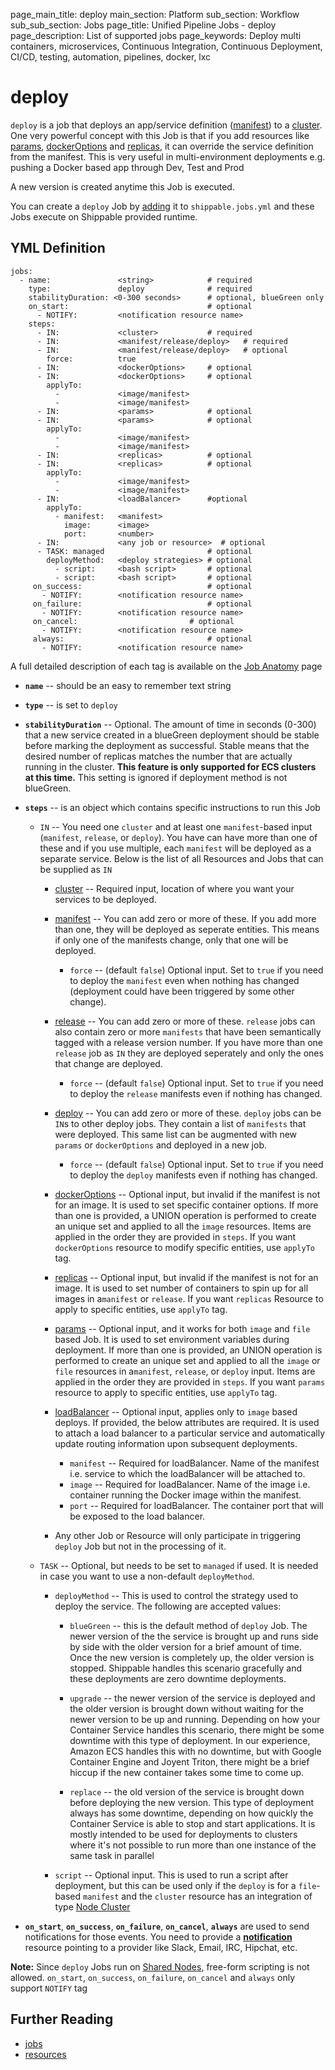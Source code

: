 page_main_title: deploy
main_section: Platform
sub_section: Workflow
sub_sub_section: Jobs
page_title: Unified Pipeline Jobs - deploy
page_description: List of supported jobs
page_keywords: Deploy multi containers, microservices, Continuous Integration, Continuous Deployment, CI/CD, testing, automation, pipelines, docker, lxc

# deploy
`deploy` is a job that deploys an app/service definition ([manifest](/platform/workflow/job/manifest)) to a [cluster](/platform/workflow/resource/cluster). One very powerful concept with this Job is that if you add resources like [params](/platform/workflow/resource/params), [dockerOptions](/platform/workflow/resource/dockeroptions) and [replicas](/platform/workflow/resource/replicas), it can override the service definition from the manifest. This is very useful in multi-environment deployments e.g. pushing a Docker based app through Dev, Test and Prod

A new version is created anytime this Job is executed.

You can create a `deploy` Job by [adding](/platform/tutorial/workflow/crud-job#adding) it to `shippable.jobs.yml` and these Jobs execute on Shippable provided runtime.

## YML Definition

```
jobs:
  - name: 				<string>			# required
    type: 				deploy				# required
    stabilityDuration: <0-300 seconds>      # optional, blueGreen only
    on_start:								# optional
      - NOTIFY: 		<notification resource name>
    steps:
      - IN: 			<cluster>			# required
      - IN: 			<manifest/release/deploy> 	# required
      - IN: 			<manifest/release/deploy> 	# optional
        force: 			true
      - IN: 			<dockerOptions> 	# optional
      - IN: 			<dockerOptions> 	# optional
        applyTo:
          - 			<image/manifest>
          - 			<image/manifest>
      - IN: 			<params> 			# optional
      - IN: 			<params> 			# optional
        applyTo:
          - 			<image/manifest>
          - 			<image/manifest>
      - IN: 			<replicas> 			# optional
      - IN: 			<replicas> 			# optional
        applyTo:
          - 			<image/manifest>
          - 			<image/manifest>
      - IN: 			<loadBalancer>		#optional
        applyTo:
          - manifest: 	<manifest>  		
            image: 		<image>              
            port: 		<number>              
      - IN: 			<any job or resource>  # optional
      - TASK: managed                       # optional
        deployMethod:	<deploy strategies> # optional
          - script: 	<bash script>		# optional
          - script: 	<bash script>		# optional
	 on_success:							# optional
	   - NOTIFY: 		<notification resource name>
	 on_failure:							# optional
	   - NOTIFY: 		<notification resource name>
	 on_cancel:							# optional
	   - NOTIFY: 		<notification resource name>
	 always:								# optional
	   - NOTIFY:		<notification resource name>
```
A full detailed description of each tag is available on the [Job Anatomy](/platform/tutorial/workflow/shippable-jobs-yml) page

* **`name`** -- should be an easy to remember text string

* **`type`** -- is set to `deploy`
* **`stabilityDuration`** -- Optional. The amount of time in seconds (0-300) that a new service created in a blueGreen deployment should be stable before marking the deployment as successful.  Stable means that the desired number of replicas matches the number that are actually running in the cluster. **This feature is only supported for ECS clusters at this time.** This setting is ignored if deployment method is not blueGreen.

* **`steps`** -- is an object which contains specific instructions to run this Job
    * `IN` -- You need one `cluster` and at least one `manifest`-based input (`manifest`, `release`, or `deploy`). You have can have more than one of these and if you use multiple, each `manifest` will be deployed as a separate service. Below is the list of all Resources and Jobs that can be supplied as `IN`
        * [cluster](/platform/workflow/resource/cluster) -- Required input, location of where you want your services to be deployed.

        * [manifest](/platform/workflow/job/manifest) -- You can add zero or more of these. If you add more than one, they will be deployed as seperate entities. This means if only one of the manifests change, only that one will be deployed.
            * `force` -- (default `false`) Optional input. Set to `true` if you need to deploy the `manifest` even when nothing has changed (deployment could have been triggered by some other change).

        * [release](/platform/workflow/job/release) -- You can add zero or more of these. `release` jobs can also contain zero or more `manifests` that have been semantically tagged with a release version number. If you have more than one `release` job as `IN` they are deployed seperately and only the ones that change are deployed.
            * `force` -- (default `false`) Optional input. Set to `true` if you need to deploy the `release` manifests even if nothing has changed.

        * [deploy](/platform/workflow/job/deploy) -- You can add zero or more of these. `deploy` jobs can be `IN`s to other deploy jobs.  They contain a list of `manifests` that were deployed.  This same list can be augmented with new `params` or `dockerOptions` and deployed in a new job.
            * `force` -- (default `false`) Optional input. Set to `true` if you need to deploy the `deploy` manifests even if nothing has changed.

        * [dockerOptions](/platform/workflow/resource/dockeroptions) -- Optional input, but invalid if the manifest is not for an image. It is used to set specific container options. If more than one is provided, a UNION operation is performed to create an unique set and applied to all the `image` resources. Items are applied in the order they are provided in `steps`. If you want `dockerOptions` resource to modify specific entities, use `applyTo` tag.

        * [replicas](/platform/workflow/resource/replicas) -- Optional input, but invalid if the manifest is not for an image. It is used to set number of containers to spin up for all images in a`manifest` or `release`. If you want `replicas` Resource to apply to specific entities, use `applyTo` tag.

        * [params](/platform/workflow/resource/params) -- Optional input, and it works for both `image` and `file` based Job. It is used to set environment variables during deployment. If more than one is provided, an UNION operation is performed to create an unique set and applied to all the `image` or `file` resources in a`manifest`, `release`, or `deploy` input. Items are applied in the order they are provided in `steps`. If you want `params` resource to apply to specific entities, use `applyTo` tag.

        * [loadBalancer](/platform/workflow/resource/loadbalancer) -- Optional input,  applies only to `image` based deploys. If provided, the below attributes are required. It is used to attach a load balancer to a particular service and automatically update routing information upon subsequent deployments.
            * `manifest` -- Required for loadBalancer. Name of the manifest i.e. service to which the loadBalancer will be attached to.
            * `image` -- Required for loadBalancer. Name of the image i.e. container running the Docker image within the manifest.
            * `port` -- Required for loadBalancer. The container port that will be exposed to the load balancer.

        * Any other Job or Resource will only participate in triggering `deploy` Job but not in the processing of it.

    * `TASK` -- Optional, but needs to be set to `managed` if used. It is needed in case you want to use a non-default `deployMethod`.
        * `deployMethod` -- This is used to control the strategy used to deploy the service. The following are accepted values:
            * `blueGreen` -- this is the default method of `deploy` Job. The newer version of the the service is brought up and runs side by side with the older version for a brief amount of time. Once the new version is completely up, the older version is stopped. Shippable handles this scenario gracefully and these deployments are zero downtime deployments.

            * `upgrade` -- the newer version of the service is deployed and the older version is brought down without waiting for the newer version to be up and running. Depending on how your Container Service handles this scenario, there might be some downtime with this type of deployment. In our experience, Amazon ECS handles this with no downtime, but with Google Container Engine and Joyent Triton, there might be a brief hiccup if the new container takes some time to come up.

            * `replace` -- the old version of the service is brought down before deploying the new version. This type of deployment always has some downtime, depending on how quickly the Container Service is able to stop and start applications. It is mostly intended to be used for deployments to clusters where it's not possible to run more than one instance of the same task in parallel

        * `script` -- Optional input. This is used to run a script after deployment, but this can be used only if the `deploy` is for a `file`-based `manifest` and the `cluster` resource has an integration of type [Node Cluster](/platform/integration/node-cluster/)


* **`on_start`**, **`on_success`**, **`on_failure`**, **`on_cancel`**, **`always`** are used to send notifications for those events. You need to provide a [**notification**](/platform/workflow/resource/notification) resource pointing to a provider like Slack, Email, IRC, Hipchat, etc.

**Note:** Since `deploy` Jobs run on [Shared Nodes](), free-form scripting is not allowed. `on_start`, `on_success`, `on_failure`, `on_cancel` and `always` only support `NOTIFY` tag

## Further Reading
* [jobs](/platform/workflow/job/overview)
* [resources](/platform/workflow/resource/overview)
